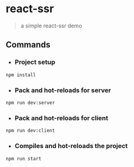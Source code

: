# react-ssr
> a simple react-ssr demo
## Commands
- ### Project setup
```
npm install
```
- ### Pack and hot-reloads for server
```
npm run dev:server
```
- ### Pack and hot-reloads for client
```
npm run dev:client
```
- ### Compiles and hot-reloads the project
```
npm run start
```
